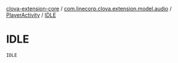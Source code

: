 [clova-extension-core](../../index.md) / [com.linecorp.clova.extension.model.audio](../index.md) / [PlayerActivity](index.md) / [IDLE](./-i-d-l-e.md)

# IDLE

`IDLE`
